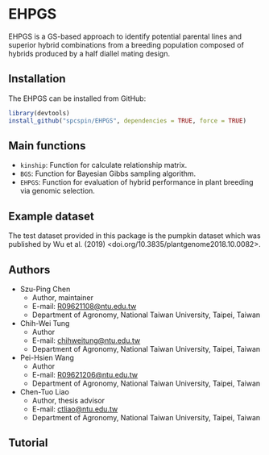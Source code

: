 # EHPGS
EHPGS is a  GS-based approach to identify potential parental lines and superior hybrid combinations from a breeding population composed of hybrids produced by a half diallel mating design.

## Installation

The EHPGS can be installed from GitHub:

``` r
library(devtools)
install_github("spcspin/EHPGS", dependencies = TRUE, force = TRUE)
```

## Main functions

- `kinship`: Function for calculate relationship matrix.
- `BGS`: Function for Bayesian Gibbs sampling algorithm.
- `EHPGS`: Function for evaluation of hybrid performance in plant breeding via genomic selection.

## Example dataset
The test dataset provided in this package is the pumpkin dataset which was published by Wu et al. (2019) <doi.org/10.3835/plantgenome2018.10.0082>.

## Authors

- Szu-Ping Chen
    - Author, maintainer
    - E-mail: R09621108@ntu.edu.tw
    - Department of Agronomy, National Taiwan University, Taipei, Taiwan
- Chih-Wei Tung
    - Author
    - E-mail: chihweitung@ntu.edu.tw
    - Department of Agronomy, National Taiwan University, Taipei, Taiwan
- Pei-Hsien Wang
    - Author
    - E-mail: R09621206@ntu.edu.tw
    - Department of Agronomy, National Taiwan University, Taipei, Taiwan    
- Chen-Tuo Liao
    - Author, thesis advisor
    - E-mail: ctliao@ntu.edu.tw
    - Department of Agronomy, National Taiwan University, Taipei, Taiwan

## Tutorial 



